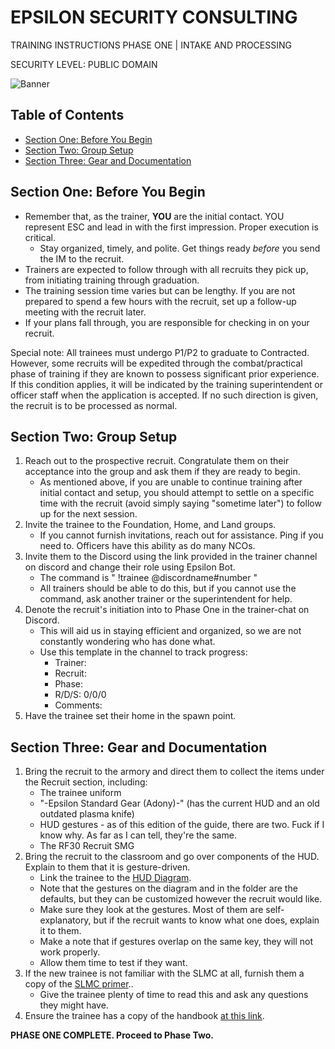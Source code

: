 # EPSILON SECURITY CONSULTING

TRAINING INSTRUCTIONS
PHASE ONE | INTAKE AND PROCESSING

SECURITY LEVEL: PUBLIC DOMAIN

![Banner](https://github.com/ElesCloud/ESCHandbook/blob/main/TYYGtcn.jpg)

## Table of Contents
  - [Section One: Before You Begin](#section-one-before-you-begin)
  - [Section Two: Group Setup](#section-two-group-setup)
  - [Section Three: Gear and Documentation](#section-three-gear-and-documentation)
 

## Section One: Before You Begin

- Remember that, as the trainer, **YOU** are the initial contact. YOU represent ESC and lead in with the first impression. Proper execution is critical.
  - Stay organized, timely, and polite. Get things ready *before* you send the IM to the recruit.
- Trainers are expected to follow through with all recruits they pick up, from initiating training through graduation.
- The training session time varies but can be lengthy. If you are not prepared to spend a few hours with the recruit, set up a follow-up meeting with the recruit later.
- If your plans fall through, you are responsible for checking in on your recruit.

Special note: All trainees must undergo P1/P2 to graduate to Contracted. However, some recruits will be expedited through the combat/practical phase of training if they are known to possess significant prior experience. If this condition applies, it will be indicated by the training superintendent or officer staff when the application is accepted. If no such direction is given, the recruit is to be processed as normal. 


## Section Two: Group Setup
1. Reach out to the prospective recruit. Congratulate them on their acceptance into the group and ask them if they are ready to begin.
   - As mentioned above, if you are unable to continue training after initial contact and setup, you should attempt to settle on a specific time with the recruit (avoid simply saying "sometime later") to follow up for the next session.
2. Invite the trainee to the Foundation, Home, and Land groups.
   - If you cannot furnish invitations, reach out for assistance. Ping if you need to. Officers have this ability as do many NCOs.
3. Invite them to the Discord using the link provided in the trainer channel on discord and change their role using Epsilon Bot.
   - The command is " !trainee @discordname#number "
   - All trainers should be able to do this, but if you cannot use the command, ask another trainer or the superintendent for help.
4. Denote the recruit's initiation into to Phase One in the trainer-chat on Discord.
   - This will aid us in staying efficient and organized, so we are not constantly wondering who has done what.
   - Use this template in the channel to track progress:
     - Trainer:
     - Recruit:
     - Phase:
     - R/D/S: 0/0/0
     - Comments:
5. Have the trainee set their home in the spawn point.

## Section Three: Gear and Documentation
1. Bring the recruit to the armory and direct them to collect the items under the Recruit section, including:
   - The trainee uniform
   - "-Epsilon Standard Gear (Adony)-" (has the current HUD and an old outdated plasma knife)
   - HUD gestures - as of this edition of the guide, there are two. Fuck if I know why. As far as I can tell, they're the same.
   - The RF30 Recruit SMG
2. Bring the recruit to the classroom and go over components of the HUD. Explain to them that it is gesture-driven.
   - Link the trainee to the [HUD Diagram](https://github.com/ElesCloud/ESCDocuments/blob/main/huddiagram%20labeled.png).
   - Note that the gestures on the diagram and in the folder are the defaults, but they can be customized however the recruit would like.
   - Make sure they look at the gestures. Most of them are self-explanatory, but if the recruit wants to know what one does, explain it to them.
   - Make a note that if gestures overlap on the same key, they will not work properly.
   - Allow them time to test if they want.
3. If the new trainee is not familiar with the SLMC at all, furnish them a copy of the [SLMC primer](https://github.com/ElesCloud/ESCDocuments/blob/main/SLMCPrimer.md)..
   - Give the trainee plenty of time to read this and ask any questions they might have.
4. Ensure the trainee has a copy of the handbook [at this link](https://github.com/ElesCloud/ESCDocuments/blob/main/HANDBOOK.md).

**PHASE ONE COMPLETE. Proceed to Phase Two.**
